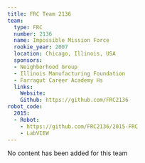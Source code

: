 ```yaml
---
title: FRC Team 2136
team:
  type: FRC
  number: 2136
  name: Impossible Mission Force
  rookie_year: 2007
  location: Chicago, Illinois, USA
  sponsors:
  - Neighborhood Group
  - Illinois Manufacturing Foundation
  - Farragut Career Academy Hs
  links:
    Website: 
    Github: https://github.com/FRC2136
robot_code:
  2015:
  - Robot:
    - https://github.com/FRC2136/2015-FRC
    - LabVIEW
---
```


No content has been added for this team